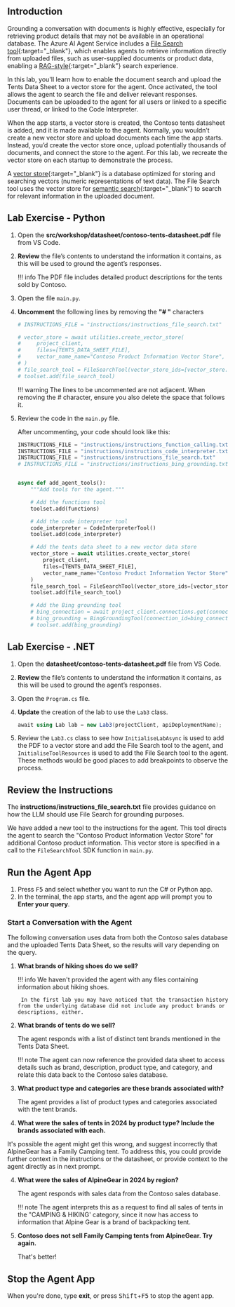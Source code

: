 ## Introduction

Grounding a conversation with documents is highly effective, especially for retrieving product details that may not be available in an operational database. The Azure AI Agent Service includes a [File Search tool](https://learn.microsoft.com/en-us/azure/ai-services/agents/how-to/tools/file-search){:target="_blank"}, which enables agents to retrieve information directly from uploaded files, such as user-supplied documents or product data, enabling a [RAG-style](https://learn.microsoft.com/azure/ai-studio/concepts/retrieval-augmented-generation){:target="_blank"} search experience.

In this lab, you'll learn how to enable the document search and upload the Tents Data Sheet to a vector store for the agent. Once activated, the tool allows the agent to search the file and deliver relevant responses. Documents can be uploaded to the agent for all users or linked to a specific user thread, or linked to the Code Interpreter.

When the app starts, a vector store is created, the Contoso tents datasheet is added, and it is made available to the agent. Normally, you wouldn’t create a new vector store and upload documents each time the app starts. Instead, you’d create the vector store once, upload potentially thousands of documents, and connect the store to the agent. For this lab, we recreate the vector store on each startup to demonstrate the process.

A [vector store](https://en.wikipedia.org/wiki/Vector_database){:target="_blank"} is a database optimized for storing and searching vectors (numeric representations of text data). The File Search tool uses the vector store for [semantic search](https://en.wikipedia.org/wiki/Semantic_search){:target="_blank"} to search for relevant information in the uploaded document.

## Lab Exercise - Python

1. Open the **src/workshop/datasheet/contoso-tents-datasheet.pdf** file from VS Code.

2. **Review** the file’s contents to understand the information it contains, as this will be used to ground the agent’s responses.

    !!! info
        The PDF file includes detailed product descriptions for the tents sold by Contoso.

3. Open the file `main.py`.

4. **Uncomment** the following lines by removing the **"# "** characters

    ```python
    # INSTRUCTIONS_FILE = "instructions/instructions_file_search.txt"
    
    # vector_store = await utilities.create_vector_store(
    #     project_client,
    #     files=[TENTS_DATA_SHEET_FILE],
    #     vector_name_name="Contoso Product Information Vector Store",
    # )
    # file_search_tool = FileSearchTool(vector_store_ids=[vector_store.id])
    # toolset.add(file_search_tool)
    ```

    !!! warning
        The lines to be uncommented are not adjacent. When removing the # character, ensure you also delete the space that follows it.

5. Review the code in the `main.py` file.

    After uncommenting, your code should look like this:

    ``` python
    INSTRUCTIONS_FILE = "instructions/instructions_function_calling.txt"
    INSTRUCTIONS_FILE = "instructions/instructions_code_interpreter.txt"
    INSTRUCTIONS_FILE = "instructions/instructions_file_search.txt"
    # INSTRUCTIONS_FILE = "instructions/instructions_bing_grounding.txt"


    async def add_agent_tools():
        """Add tools for the agent."""

        # Add the functions tool
        toolset.add(functions)

        # Add the code interpreter tool
        code_interpreter = CodeInterpreterTool()
        toolset.add(code_interpreter)

        # Add the tents data sheet to a new vector data store
        vector_store = await utilities.create_vector_store(
            project_client,
            files=[TENTS_DATA_SHEET_FILE],
            vector_name_name="Contoso Product Information Vector Store",
        )
        file_search_tool = FileSearchTool(vector_store_ids=[vector_store.id])
        toolset.add(file_search_tool)

        # Add the Bing grounding tool
        # bing_connection = await project_client.connections.get(connection_name=BING_CONNECTION_NAME)
        # bing_grounding = BingGroundingTool(connection_id=bing_connection.id)
        # toolset.add(bing_grounding)
    ```

## Lab Exercise - .NET

1. Open the **datasheet/contoso-tents-datasheet.pdf** file from VS Code.
1. **Review** the file’s contents to understand the information it contains, as this will be used to ground the agent’s responses.
1. Open the `Program.cs` file.
1. **Update** the creation of the lab to use the `Lab3` class.

    ```csharp
    await using Lab lab = new Lab3(projectClient, apiDeploymentName);
    ```

1. Review the `Lab3.cs` class to see how `InitialiseLabAsync` is used to add the PDF to a vector store and add the File Search tool to the agent, and `InitialiseToolResources` is used to add the File Search tool to the agent. These methods would be good places to add breakpoints to observe the process.

## Review the Instructions

The **instructions/instructions_file_search.txt** file provides guidance on how the LLM should use File Search for grounding purposes.

We have added a new tool to the instructions for the agent. This tool directs the agent to search the "Contoso Product Information Vector Store" for additional Contoso product information. This vector store is specified in a call to the `FileSearchTool` SDK function in `main.py`.

## Run the Agent App

1. Press <kbd>F5</kbd> and select whether you want to run the C# or Python app.
1. In the terminal, the app starts, and the agent app will prompt you to **Enter your query**.

### Start a Conversation with the Agent

The following conversation uses data from both the Contoso sales database and the uploaded Tents Data Sheet, so the results will vary depending on the query.

1. **What brands of hiking shoes do we sell?**

    !!! info
        We haven't provided the agent with any files containing information about hiking shoes.
        
        In the first lab you may have noticed that the transaction history from the underlying database did not include any product brands or descriptions, either. 

1. **What brands of tents do we sell?**

    The agent responds with a list of distinct tent brands mentioned in the Tents Data Sheet.

    !!! note
        The agent can now reference the provided data sheet to access details such as brand, description, product type, and category, and relate this data back to the Contoso sales database.

3. **What product type and categories are these brands associated with?**

    The agent provides a list of product types and categories associated with the tent brands.

4. **What were the sales of tents in 2024 by product type? Include the brands associated with each.**

It's possible the agent might get this wrong, and suggest incorrectly that AlpineGear has a Family Camping tent. To address this, you could provide further context in the instructions or the datasheet, or provide context to the agent directly as in next prompt.


4. **What were the sales of AlpineGear in 2024 by region?**

    The agent responds with sales data from the Contoso sales database.

    !!! note
        The agent interprets this as a request to find all sales of tents in the "CAMPING & HIKING' category, since it
        now has access to information that Alpine Gear is a brand of backpacking tent. 

5. **Contoso does not sell Family Camping tents from AlpineGear. Try again.**

    That's better!

## Stop the Agent App

When you're done, type **exit**, or press <kbd>Shift</kbd>+<kbd>F5</kbd> to stop the agent app.
